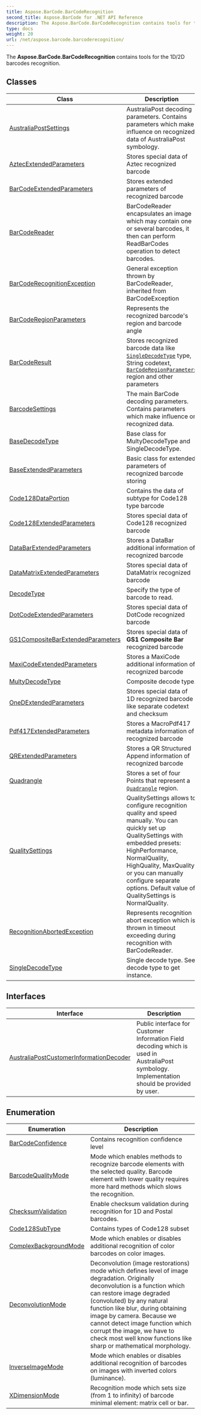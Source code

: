 ```yaml
---
title: Aspose.BarCode.BarCodeRecognition
second_title: Aspose.BarCode for .NET API Reference
description: The Aspose.BarCode.BarCodeRecognition contains tools for the 1D/2D barcodes recognition
type: docs
weight: 20
url: /net/aspose.barcode.barcoderecognition/
---
```

The **Aspose.BarCode.BarCodeRecognition** contains tools for the 1D/2D barcodes recognition.

## Classes

| Class | Description |
| --- | --- |
| [AustraliaPostSettings](./australiapostsettings/) | AustraliaPost decoding parameters. Contains parameters which make influence on recognized data of AustraliaPost symbology. |
| [AztecExtendedParameters](./aztecextendedparameters/) | Stores special data of Aztec recognized barcode |
| [BarCodeExtendedParameters](./barcodeextendedparameters/) | Stores extended parameters of recognized barcode |
| [BarCodeReader](./barcodereader/) | BarCodeReader encapsulates an image which may contain one or several barcodes, it then can perform ReadBarCodes operation to detect barcodes. |
| [BarCodeRecognitionException](./barcoderecognitionexception/) | General exception thrown by BarCodeReader, inherited from BarCodeException |
| [BarCodeRegionParameters](./barcoderegionparameters/) | Represents the recognized barcode's region and barcode angle |
| [BarCodeResult](./barcoderesult/) | Stores recognized barcode data like [`SingleDecodeType`](../aspose.barcode.barcoderecognition/singledecodetype/) type, String codetext, [`BarCodeRegionParameters`](../aspose.barcode.barcoderecognition/barcoderegionparameters/) region and other parameters |
| [BarcodeSettings](./barcodesettings/) | The main BarCode decoding parameters. Contains parameters which make influence on recognized data. |
| [BaseDecodeType](./basedecodetype/) | Base class for MultyDecodeType and SingleDecodeType. |
| [BaseExtendedParameters](./baseextendedparameters/) | Basic class for extended parameters of recognized barcode storing |
| [Code128DataPortion](./code128dataportion/) | Contains the data of subtype for Code128 type barcode |
| [Code128ExtendedParameters](./code128extendedparameters/) | Stores special data of Code128 recognized barcode |
| [DataBarExtendedParameters](./databarextendedparameters/) | Stores a DataBar additional information of recognized barcode |
| [DataMatrixExtendedParameters](./datamatrixextendedparameters/) | Stores special data of DataMatrix recognized barcode |
| [DecodeType](./decodetype/) | Specify the type of barcode to read. |
| [DotCodeExtendedParameters](./dotcodeextendedparameters/) | Stores special data of DotCode recognized barcode |
| [GS1CompositeBarExtendedParameters](./gs1compositebarextendedparameters/) | Stores special data of **GS1 Composite Bar** recognized barcode |
| [MaxiCodeExtendedParameters](./maxicodeextendedparameters/) | Stores a MaxiCode additional information of recognized barcode |
| [MultyDecodeType](./multydecodetype/) | Composite decode type. |
| [OneDExtendedParameters](./onedextendedparameters/) | Stores special data of 1D recognized barcode like separate codetext and checksum |
| [Pdf417ExtendedParameters](./pdf417extendedparameters/) | Stores a MacroPdf417 metadata information of recognized barcode |
| [QRExtendedParameters](./qrextendedparameters/) | Stores a QR Structured Append information of recognized barcode |
| [Quadrangle](./quadrangle/) | Stores a set of four Points that represent a [`Quadrangle`](../aspose.barcode.barcoderecognition/quadrangle/) region. |
| [QualitySettings](./qualitysettings/) | QualitySettings allows to configure recognition quality and speed manually. You can quickly set up QualitySettings with embedded presets: HighPerformance, NormalQuality, HighQuality, MaxQuality or you can manually configure separate options. Default value of QualitySettings is NormalQuality. |
| [RecognitionAbortedException](./recognitionabortedexception/) | Represents recognition abort exception which is thrown in timeout exceeding during recognition with BarCodeReader. |
| [SingleDecodeType](./singledecodetype/) | Single decode type. See decode type to get instance. |
## Interfaces

| Interface | Description |
| --- | --- |
| [AustraliaPostCustomerInformationDecoder](./australiapostcustomerinformationdecoder/) | Public interface for Customer Information Field decoding which is used in AustraliaPost symbology. Implementation should be provided by user. |
## Enumeration

| Enumeration | Description |
| --- | --- |
| [BarCodeConfidence](./barcodeconfidence/) | Contains recognition confidence level |
| [BarcodeQualityMode](./barcodequalitymode/) | Mode which enables methods to recognize barcode elements with the selected quality. Barcode element with lower quality requires more hard methods which slows the recognition. |
| [ChecksumValidation](./checksumvalidation/) | Enable checksum validation during recognition for 1D and Postal barcodes. |
| [Code128SubType](./code128subtype/) | Contains types of Code128 subset |
| [ComplexBackgroundMode](./complexbackgroundmode/) | Mode which enables or disables additional recognition of color barcodes on color images. |
| [DeconvolutionMode](./deconvolutionmode/) | Deconvolution (image restorations) mode which defines level of image degradation. Originally deconvolution is a function which can restore image degraded (convoluted) by any natural function like blur, during obtaining image by camera. Because we cannot detect image function which corrupt the image, we have to check most well know functions like sharp or mathematical morphology. |
| [InverseImageMode](./inverseimagemode/) | Mode which enables or disables additional recognition of barcodes on images with inverted colors (luminance). |
| [XDimensionMode](./xdimensionmode/) | Recognition mode which sets size (from 1 to infinity) of barcode minimal element: matrix cell or bar. |


